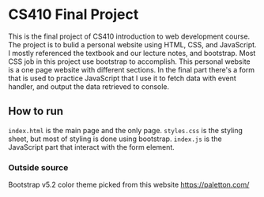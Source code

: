# CS410 Final Project
This is the final project of CS410 introduction to web development course. The project is to bulid a personal website using HTML, CSS, and JavaScript.
I mostly referenced the textbook and our lecture notes, and bootstrap. Most CSS job in this project use bootstrap to accomplish. This personal website is a one page website with different sections. In the final part there's a form that is used to practice JavaScript that I use it to fetch data with event handler, and output the data retrieved to console.
## How to run
`index.html` is the main page and the only page.
`styles.css` is the styling sheet, but most of styling is done using bootstrap.
`index.js` is the JavaScript part that interact with the form element.
### Outside source
Bootstrap v5.2
color theme picked from this website https://paletton.com/
